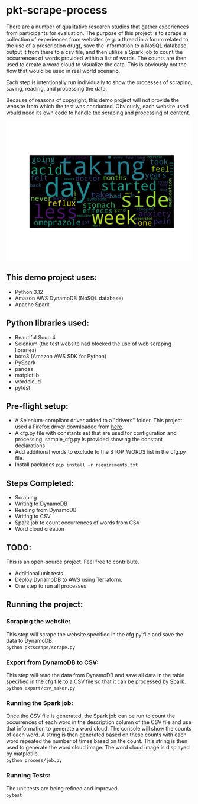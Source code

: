 # pkt-scrape-process
There are a number of qualitative research studies that gather experiences from participants for 
evaluation. The purpose of this project is to 
scrape a collection of experiences from websites (e.g. a thread in a forum related to the use 
of a prescription drug), save the information 
to a NoSQL database, output it from there to a csv file, and then utilize a Spark job to 
count the occurrences of words provided within a list of words. The counts 
are then used to create a word cloud to visualize the data. This is obviously not the flow that 
would be used in real world scenario.

Each step is intentionally run individually to show the processes of scraping, saving, reading, 
and processing the data. 

Because of reasons of copyright, this demo project will not provide the website from which 
the test was conducted. Obviously, each website used would need its own code to handle the 
scraping and processing of content.

![word cloud sample](https://github.com/primarykeytech/pkt-scrape-process/blob/master/public/omep_wordcloud.png?raw=true)

 
## This demo project uses:
+ Python 3.12
+ Amazon AWS DynamoDB (NoSQL database)
+ Apache Spark

## Python libraries used:
+ Beautiful Soup 4
+ Selenium (the test website had blocked the use of web scraping libraries)
+ boto3 (Amazon AWS SDK for Python)
+ PySpark
+ pandas
+ matplotlib
+ wordcloud
+ pytest

## Pre-flight setup:
+ A Selenium-compliant driver added to a "drivers" folder. This project used a Firefox 
driver downloaded from [here](https://github.com/mozilla/geckodriver/releases).
+ A cfg.py file with constants set that are used for configuration and processing. sample_cfg.py 
is provided showing the constant declarations. 
+ Add additional words to exclude to the STOP_WORDS list in the cfg.py file.
+ Install packages `pip install -r requirements.txt`

## Steps Completed:
+ Scraping
+ Writing to DynamoDB
+ Reading from DynamoDB
+ Writing to CSV
+ Spark job to count occurrences of words from CSV
+ Word cloud creation

## TODO:
This is an open-source project. Feel free to contribute.  

+ Additional unit tests.
+ Deploy DynamoDB to AWS using Terraform.
+ One step to run all processes.

## Running the project:

### Scraping the website:

This step will scrape the website specified in the cfg.py file and save the data 
to DynamoDB.  
`python pktscrape/scrape.py`

### Export from DynamoDB to CSV:

This step will read the data from DynamoDB and save all data in the table 
specified in the cfg file to a CSV file so that it can be processed by Spark.  
`python export/csv_maker.py`

### Running the Spark job:

Once the CSV file is generated, the Spark job can be run to count the occurrences 
of each word in the description column of the CSV file and use that information to 
generate a word cloud. The console will show the counts of each word. A string is 
then generated based on these counts with each word repeated the number of times 
based on the count. This string is then used to generate the word cloud image. The 
word cloud image is displayed by matplotlib.  
`python process/job.py`

### Running Tests:

The unit tests are being refined and improved.  
`pytest`
